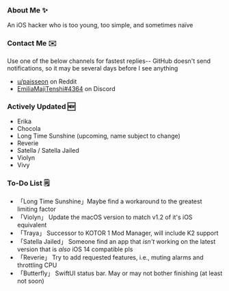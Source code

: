 ### About Me ✨
An iOS hacker who is too young, too simple, and sometimes naïve

### Contact Me ✉️
Use one of the below channels for fastest replies-- GitHub doesn't send notifications, so it may be several days before I see anything

- [u/paisseon](https://reddit.com/u/paisseon) on Reddit
- [EmiliaMajiTenshi#4364](https://discord.gg/VM2ZVWqxsj) on Discord

### Actively Updated 🆕
- Erika
- Chocola
- Long Time Sunshine (upcoming, name subject to change)
- Reverie
- Satella / Satella Jailed
- Violyn
- Vivy

### To-Do List 🗒
- 「Long Time Sunshine」Maybe find a workaround to the greatest limiting factor
- 「Violyn」            Update the macOS version to match v1.2 of it's iOS equivalent
- 「Traya」             Successor to KOTOR 1 Mod Manager, will include K2 support
- 「Satella Jailed」    Someone find an app that *isn't* working on the latest version that is *also* iOS 14 compatible pls
- 「Reverie」           Try to add requested features, i.e., muting alarms and throttling CPU
- 「Butterfly」         SwiftUI status bar. May or may not bother finishing (at least not soon)
